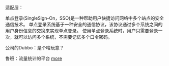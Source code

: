 适配层：

单点登录(SingleSign-On，SSO)是一种帮助用户快捷访问网络中多个站点的安全通信技术。 单点登录系统基于一种安全的通信协议，该协议通过多个系统之间的用户身份信息的交换来实现单点登录。 使用单点登录系统时，用户只需要登录一次，就可以访问多个系统，不需要记忆多个口令密码。


公司的Dubbo：是个啥玩意？

鲁班：流量统计的平台
[more](http://abc.dasouche.net/)